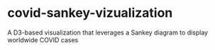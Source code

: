 # covid-sankey-vizualization
A D3-based visualization that leverages a Sankey diagram to display worldwide COVID cases
